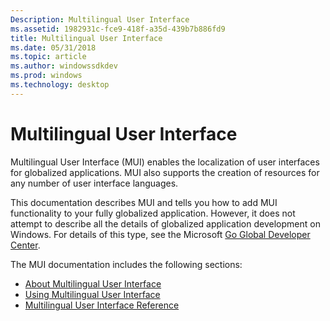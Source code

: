 ```yaml
---
Description: Multilingual User Interface
ms.assetid: 1982931c-fce9-418f-a35d-439b7b886fd9
title: Multilingual User Interface
ms.date: 05/31/2018
ms.topic: article
ms.author: windowssdkdev
ms.prod: windows
ms.technology: desktop
---
```


# Multilingual User Interface

Multilingual User Interface (MUI) enables the localization of user interfaces for globalized applications. MUI also supports the creation of resources for any number of user interface languages.

This documentation describes MUI and tells you how to add MUI functionality to your fully globalized application. However, it does not attempt to describe all the details of globalized application development on Windows. For details of this type, see the Microsoft [Go Global Developer Center](http://msdn.microsoft.com/goglobal).

The MUI documentation includes the following sections:

-   [About Multilingual User Interface](about-multilingual-user-interface.md)
-   [Using Multilingual User Interface](using-multilingual-user-interface.md)
-   [Multilingual User Interface Reference](multilingual-user-interface-reference.md)

 

 



